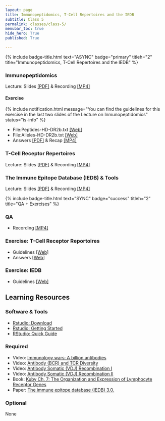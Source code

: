 ```yaml
---
layout: page
title: Immunopeptidomics, T-Cell Repertoires and the IEDB
subtitle: Class 5
permalink: classes/class-5/
menubar_toc: true
hide_hero: True
published: True

---
```


{% include badge-title.html text="ASYNC" badge="primary" titleh="2" title="Immunopeptidomics, T-Cell Repertoires and the IEDB" %}

### Immunopeptidomics

Lecture: Slides [[PDF]](http://www.cbs.dtu.dk/courses/27685.imm/presentations/Carol/Immunopeptidomics_2021.pdf) & Recording [[MP4]](http://www.cbs.dtu.dk/courses/27685.imm/recordings/22145_2021/Immunopeptidomics_CB.mp4)


#### Exercise

{% include notification.html message="You can find the guidelines for this exercise in the last two slides of the Lecture on Inmunopeptidomics" status="is-info" %}

- File:Peptides-HD-DR2b.txt [[Web]](https://teaching.healthtech.dtu.dk/22145/index.php/File:Peptides-HD-DR2b.txt) 
- File:Alleles-HD-DR2b.txt [[Web]](https://teaching.healthtech.dtu.dk/22145/index.php/File:Alleles-HD-DR2b.txt)
- Answers [[PDF]](http://www.cbs.dtu.dk/courses/27685.imm/presentations/Carol/Exercise_guidelines_answers.pdf) & Recap [[MP4]](http://www.cbs.dtu.dk/courses/27685.imm/recordings/22145_2021/Live_exercise_recap_immunopeptidomics_IEDB_CB_BR.mp4)

### T-Cell Receptor Repertoires

Lecture: Slides [[PDF]](http://www.cbs.dtu.dk/courses/27685.imm/presentations/Carol/20210108MV_Tcell_receptor_repertoires_updated.pdf) & Recording [[MP4]](http://www.cbs.dtu.dk/courses/27685.imm/recordings/22145_2021/20210108MV_Tcell_receptor_repertoires.mp4)

### The Immune Epitope Database (IEDB) & Tools

Lecture: Slides [[PDF]](http://www.cbs.dtu.dk/courses/27685.imm/presentations/Carol/2021_01_08_IEDB.pdf) & Recording [[MP4]](http://www.cbs.dtu.dk/courses/27685.imm/recordings/2021_01_08_IEDB_Presentation.mp4)


{% include badge-title.html text="SYNC" badge="success" titleh="2" title="QA + Exercises" %}

### QA 

- Recording [[MP4]](https://drive.google.com/file/d/18ItFCXBuNzbPBtP5letFI4r36B12UokF/view?usp=sharing)

### Exercise: T-Cell Receptor Reportoires

- Guidelines [[Web]](https://teaching.healthtech.dtu.dk/22145/index.php/T-Cell_Receptor_Repertoires#Retrieve_and_Upload_Repertoire_data)
- Answers [[Web]](https://teaching.healthtech.dtu.dk/material/22145/ljess/repertoire_analysis.html)

### Exercise: IEDB

- Guidelines [[Web]](https://teaching.healthtech.dtu.dk/22145/index.php/IEDB)

## Learning Resources

### Software & Tools

- [Rstudio: Download](https://rstudio.com/products/rstudio/download/)
- [Rstudio: Getting Started](https://teaching.healthtech.dtu.dk/22145/index.php/Getting_started_with_RStudio_Cloud,_R_and_rmarkdown)
- [RStudio: Quick Guide](https://datascienceplus.com/introduction-to-rstudio/)

### Required

- Video: [Immunology wars: A billion antibodies](https://www.youtube.com/watch?v=Na-Zc-xWCLE)
- Video: [Antibody (BCR) and TCR Diversity](https://www.youtube.com/watch?v=JJmqt40Z3mM)
- Video: [Antibody Somatic (VDJ) Recombination I](https://www.youtube.com/watch?v=h9mqsllg1Cs)
- Video: [Antibody Somatic (VDJ) Recombination II](https://www.youtube.com/watch?v=_D2x-dhh6Pg)
- Book: [Kuby Ch. 7: The Organization and Expression of Lymphocyte Receptor Genes](https://cn.inside.dtu.dk/cnnet/filesharing/download/8df4dfc2-e023-43b8-a2cd-1a00e1e902bc)
- Paper: [The immune epitope database (IEDB) 3.0.](https://www.ncbi.nlm.nih.gov/pubmed/25300482)

### Optional

None
